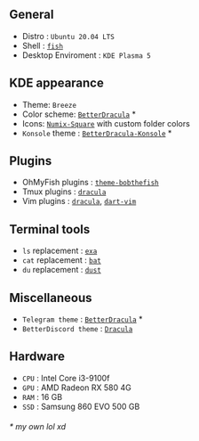 ## General
- Distro : `Ubuntu 20.04 LTS`
- Shell : [`fish`](https://fishshell.com/)
- Desktop Enviroment : `KDE Plasma 5`

## KDE appearance
- Theme: `Breeze`
- Color scheme: [`BetterDracula`](https://github.com/arslee07/dotfiles/blob/main/BetterDracula.colors) *
- Icons: [`Numix-Square`](https://github.com/numixproject/numix-icon-theme-square) with custom folder colors
- `Konsole` theme : [`BetterDracula-Konsole`](https://github.com/arslee07/dotfiles/blob/main/BetterDracula-Konsole.colorscheme) * 

## Plugins
- OhMyFish plugins : [`theme-bobthefish`](https://github.com/oh-my-fish/theme-bobthefish)
- Tmux plugins : [`dracula`](https://github.com/dracula/tmux)
- Vim plugins : [`dracula`](https://github.com/dracula/vim), [`dart-vim`](https://github.com/dart-lang/dart-vim-plugin)

## Terminal tools
- `ls` replacement : [`exa`](https://github.com/ogham/exa)
- `cat` replacement : [`bat`](https://github.com/sharkdp/bat)
- `du` replacement : [`dust`](https://github.com/bootandy/dust)

## Miscellaneous
- `Telegram theme` : [`BetterDracula`](https://t.me/addtheme/betterdracula) *
- `BetterDiscord theme` : [`Dracula`](https://betterdiscord.app/theme/dracula)

## Hardware
- `CPU` : Intel Core i3-9100f
- `GPU` : AMD Radeon RX 580 4G
- `RAM` : 16 GB
- `SSD` : Samsung 860 EVO 500 GB


###### * my own lol xd
